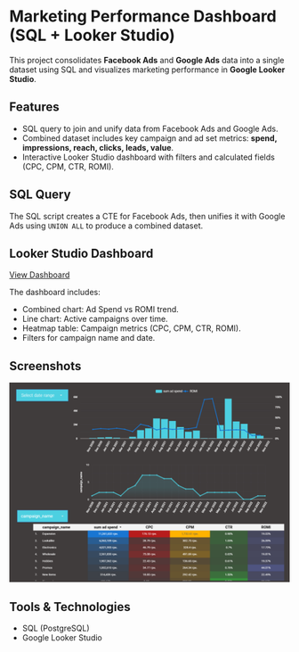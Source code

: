 # Marketing Performance Dashboard (SQL + Looker Studio)
This project consolidates **Facebook Ads** and **Google Ads** data into a single dataset using SQL and visualizes marketing performance in **Google Looker Studio**.

## Features
- SQL query to join and unify data from Facebook Ads and Google Ads.  
- Combined dataset includes key campaign and ad set metrics: **spend, impressions, reach, clicks, leads, value**.  
- Interactive Looker Studio dashboard with filters and calculated fields (CPC, CPM, CTR, ROMI).  

## SQL Query
The SQL script creates a CTE for Facebook Ads, then unifies it with Google Ads using `UNION ALL` to produce a combined dataset.

## Looker Studio Dashboard
 [View Dashboard](https://lookerstudio.google.com/reporting/c9fa8368-a118-4c18-aca0-a566c587da66)
 
The dashboard includes:
- Combined chart: Ad Spend vs ROMI trend.
- Line chart: Active campaigns over time.
- Heatmap table: Campaign metrics (CPC, CPM, CTR, ROMI).
- Filters for campaign name and date.

## Screenshots
   ![Dashboard Screenshot](Dashboard.PNG)

## Tools & Technologies
- SQL (PostgreSQL)
- Google Looker Studio
